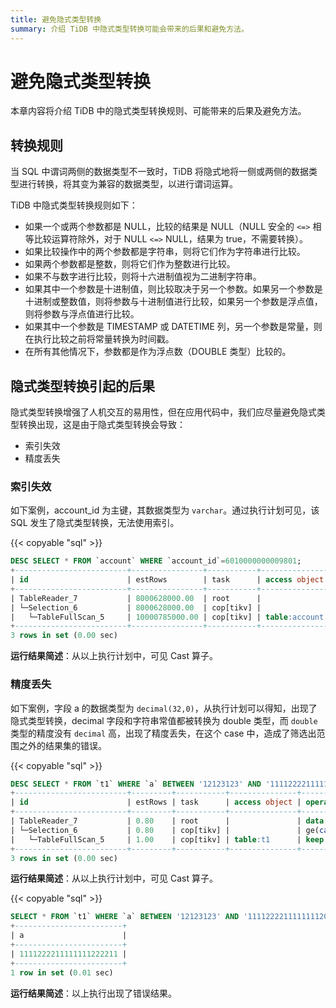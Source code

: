 ```yaml
---
title: 避免隐式类型转换
summary: 介绍 TiDB 中隐式类型转换可能会带来的后果和避免方法。
---
```


# 避免隐式类型转换

本章内容将介绍 TiDB 中的隐式类型转换规则、可能带来的后果及避免方法。

## 转换规则

当 SQL 中谓词两侧的数据类型不一致时，TiDB 将隐式地将一侧或两侧的数据类型进行转换，将其变为兼容的数据类型，以进行谓词运算。

TiDB 中隐式类型转换规则如下：

- 如果一个或两个参数都是 NULL，比较的结果是 NULL（NULL 安全的 `<=>` 相等比较运算符除外，对于 NULL `<=>` NULL，结果为 true，不需要转换）。
- 如果比较操作中的两个参数都是字符串，则将它们作为字符串进行比较。
- 如果两个参数都是整数，则将它们作为整数进行比较。
- 如果不与数字进行比较，则将十六进制值视为二进制字符串。
- 如果其中一个参数是十进制值，则比较取决于另一个参数。如果另一个参数是十进制或整数值，则将参数与十进制值进行比较，如果另一个参数是浮点值，则将参数与浮点值进行比较。
- 如果其中一个参数是 TIMESTAMP 或 DATETIME 列，另一个参数是常量，则在执行比较之前将常量转换为时间戳。
- 在所有其他情况下，参数都是作为浮点数（DOUBLE 类型）比较的。

## 隐式类型转换引起的后果

隐式类型转换增强了人机交互的易用性，但在应用代码中，我们应尽量避免隐式类型转换出现，这是由于隐式类型转换会导致：

- 索引失效
- 精度丢失

### 索引失效

如下案例，account_id 为主键，其数据类型为 `varchar`。通过执行计划可见，该 SQL 发生了隐式类型转换，无法使用索引。

{{< copyable "sql" >}}

```sql
DESC SELECT * FROM `account` WHERE `account_id`=6010000000009801;
+-------------------------+----------------+-----------+---------------+------------------------------------------------------------+
| id                      | estRows        | task      | access object | operator info                                              |
+-------------------------+----------------+-----------+---------------+------------------------------------------------------------+
| TableReader_7           | 8000628000.00  | root      |               | data:Selection_6                                           |
| └─Selection_6           | 8000628000.00  | cop[tikv] |               | eq(cast(findpt.account.account_id), 6.010000000009801e+15) |
|   └─TableFullScan_5     | 10000785000.00 | cop[tikv] | table:account | keep order:false                                           |
+-------------------------+----------------+-----------+---------------+------------------------------------------------------------+
3 rows in set (0.00 sec)
```

**运行结果简述**：从以上执行计划中，可见 Cast 算子。

### 精度丢失

如下案例，字段 a 的数据类型为 `decimal(32,0)`，从执行计划可以得知，出现了隐式类型转换，decimal 字段和字符串常值都被转换为 double 类型，而 `double` 类型的精度没有 `decimal` 高，出现了精度丢失，在这个 case 中，造成了筛选出范围之外的结果集的错误。

{{< copyable "sql" >}}

```sql
DESC SELECT * FROM `t1` WHERE `a` BETWEEN '12123123' AND '1111222211111111200000';
+-------------------------+---------+-----------+---------------+-------------------------------------------------------------------------------------+
| id                      | estRows | task      | access object | operator info                                                                       |
+-------------------------+---------+-----------+---------------+-------------------------------------------------------------------------------------+
| TableReader_7           | 0.80    | root      |               | data:Selection_6                                                                    |
| └─Selection_6           | 0.80    | cop[tikv] |               | ge(cast(findpt.t1.a), 1.2123123e+07), le(cast(findpt.t1.a), 1.1112222111111112e+21) |
|   └─TableFullScan_5     | 1.00    | cop[tikv] | table:t1      | keep order:false, stats:pseudo                                                      |
+-------------------------+---------+-----------+---------------+-------------------------------------------------------------------------------------+
3 rows in set (0.00 sec)
```

**运行结果简述**：从以上执行计划中，可见 Cast 算子。

{{< copyable "sql" >}}

```sql
SELECT * FROM `t1` WHERE `a` BETWEEN '12123123' AND '1111222211111111200000';
+------------------------+
| a                      |
+------------------------+
| 1111222211111111222211 |
+------------------------+
1 row in set (0.01 sec)

```

**运行结果简述**：以上执行出现了错误结果。
